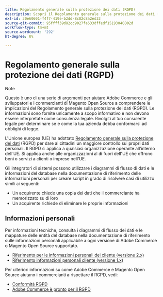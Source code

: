 ```yaml
---
title: Regolamento generale sulla protezione dei dati (RGPD)
description: Scopri il Regolamento generale sulla protezione dei dati (RGPD), una normativa che disciplina la protezione dei dati e la privacy di tutte le persone nell’Unione europea e nello Spazio economico europeo.
exl-id: 30e60601-f4f7-419e-b2dd-8c82c8a2ed33
source-git-commit: 95ffff39d82cc9027fa633dffedf15193040802d
workflow-type: tm+mt
source-wordcount: '292'
ht-degree: 0%

---
```


# Regolamento generale sulla protezione dei dati (RGPD)

>[!NOTE]
>
>Questo è uno di una serie di argomenti per aiutare Adobe Commerce e gli sviluppatori e i commercianti di Magento Open Source a comprendere le implicazioni del Regolamento generale sulla protezione dei dati (RGPD). Le informazioni sono fornite unicamente a scopo informativo e non devono essere interpretate come consulenza legale. Rivolgiti al tuo consulente legale per determinare se e come la tua azienda debba conformarsi ad obblighi di legge.

L&#39;Unione europea (UE) ha adottato [Regolamento generale sulla protezione dei dati](https://ec.europa.eu/info/law/law-topic/data-protection_en) (RGPD) per dare ai cittadini un maggiore controllo sui propri dati personali. Il RGPD si applica a qualsiasi organizzazione operante all’interno dell’UE. Si applica anche alle organizzazioni al di fuori dell&#39;UE che offrono beni o servizi a clienti o imprese nell&#39;UE.

Gli integratori di sistemi possono utilizzare i diagrammi di flusso di dati e le informazioni del database nella documentazione di riferimento delle informazioni personali per creare script in grado di risolvere casi di utilizzo simili ai seguenti:

- Un acquirente chiede una copia dei dati che il commerciante ha memorizzato su di loro
- Un acquirente richiede di eliminare le proprie informazioni

## Informazioni personali

Per informazioni tecniche, consulta i diagrammi di flusso dei dati e le mappature delle entità del database nella documentazione di riferimento sulle informazioni personali applicabile a ogni versione di Adobe Commerce o Magento Open Source supportato.

- [Riferimento per le informazioni personali del cliente (versione 2.x)](data-m2.md)
- [Riferimento informazioni personali cliente (versione 1.x)](data-m1.md)

Per ulteriori informazioni su come Adobe Commerce e Magento Open Source aiutano i commercianti a rispettare il RGPD, vedi:

- [Conformità RGPD](https://experienceleague.adobe.com/docs/commerce-admin/start/compliance/privacy/compliance-gdpr.html)
- [Adobe Commerce è pronto per il RGPD](https://business.adobe.com/privacy/general-data-protection-regulation.html)
